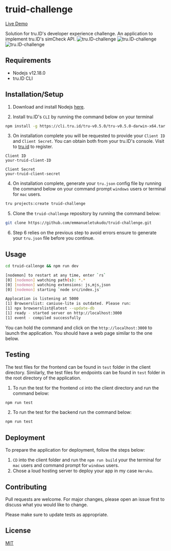 # truid-challenge

[Live Demo](https://truid.herokuapp.com/)

Solution for tru.ID's developer experience challenge. An application to implement tru.ID's simCheck API.
![tru.ID-challenge](https://dev-to-uploads.s3.amazonaws.com/i/se71dg8jdzjekroqr3um.png)
![tru.ID-challenge](https://dev-to-uploads.s3.amazonaws.com/i/suq88zqrv4bcxph7yd23.png)
![tru.ID-challenge](https://dev-to-uploads.s3.amazonaws.com/i/xu3yivqfkntdqduiwaso.png)

## Requirements 
- Nodejs v12.18.0
- tru.ID CLI


## Installation/Setup

1. Download and install Nodejs [here](https://nodejs.org/en/download/).

2. Install tru.ID's `CLI` by running the command below on your terminal
```bash
npm install -g https://cli.tru.id/tru-v0.5.0/tru-v0.5.0-darwin-x64.tar.gz
```
3. On installation complete you will be requested to provide your `Client ID` and `Client Secret`. You can obtain both from your tru.ID's console. Visit to [tru.id](http://tru.id) to register.
```
Client ID
your-truid-client-ID

Client Secret
your-truid-client-secret
```
4. On installation complete, generate your `tru.json` config file by running the command below on your command prompt `windows` users or terminal for `mac` users.

```bash
tru projects:create truid-challenge
```

5. Clone the `truid-challenge` repository by running the command below:
```bash
git clone https://github.com/emmanueletukudo/truid-challenge.git
```
6. Step 6 relies on the previous step to avoid errors ensure to generate your `tru.json` file before you continue.

## Usage

```bash
cd truid-callenge && npm run dev

[nodemon] to restart at any time, enter `rs`
[0] [nodemon] watching path(s): *.*
[0] [nodemon] watching extensions: js,mjs,json
[0] [nodemon] starting `node src/index.js`

Applocation is listening at 5000
[1] Browserslist: caniuse-lite is outdated. Please run:
[1] npx browserslist@latest --update-db
[1] ready - started server on http://localhost:3000
[1] event - compiled successfully
```
You can hold the command and click on the `http://localhost:3000` to launch the application. You should have a web page similar to the one below.

## Testing
The test files for the frontend can be found in `test` folder in the client directory. Similarly, the test files for endpoints can be found in `test` folder in the root directory of the application.

1. To run the test for the frontend `cd` into the client directory and run the command below:

```bash
npm run test
```
2. To run the test for the backend run the command below:
```bash
npm run test
```
## Deployment
To prepare the application for deployment, follow the steps below:
1. `CD` into the client folder and run the `npm run build` your the terminal for `mac` users and command prompt for `windows` users.
2. Chose a loud hosting server to deploy your app in my case `Heruku`. 

## Contributing
Pull requests are welcome. For major changes, please open an issue first to discuss what you would like to change.

Please make sure to update tests as appropriate.

## License
[MIT](https://choosealicense.com/licenses/mit/)